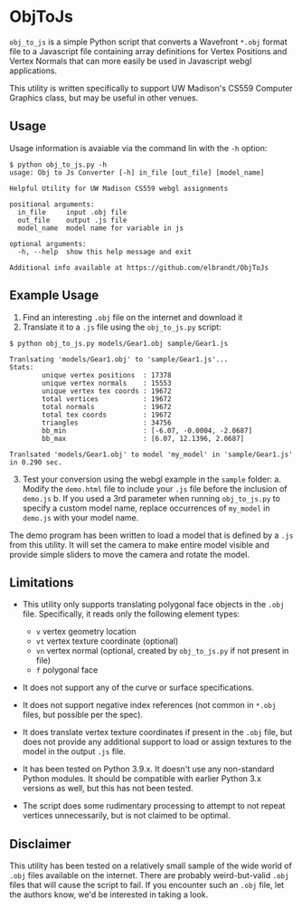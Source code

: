 # ObjToJs

`obj_to_js` is a simple Python script that converts a Wavefront `*.obj` format file to a Javascript file containing array definitions for Vertex Positions and Vertex Normals that can more easily be used in Javascript webgl applications.

This utility is written specifically to support UW Madison's CS559 Computer Graphics class, but may be useful in other venues.

## Usage

Usage information is avaiable via the command lin with the `-h` option:
```
$ python obj_to_js.py -h
usage: Obj to Js Converter [-h] in_file [out_file] [model_name]

Helpful Utility for UW Madison CS559 webgl assignments

positional arguments:
  in_file     input .obj file
  out_file    output .js file
  model_name  model name for variable in js

optional arguments:
  -h, --help  show this help message and exit

Additional info available at https://github.com/elbrandt/ObjToJs
```

## Example Usage

1. Find an interesting `.obj` file on the internet and download it
2. Translate it to a `.js` file using the `obj_to_js.py` script:
```
$ python obj_to_js.py models/Gear1.obj sample/Gear1.js

Tranlsating 'models/Gear1.obj' to 'sample/Gear1.js'...
Stats:
        unique vertex positions  : 17378
        unique vertex normals    : 15553
        unique vertex tex coords : 19672
        total vertices           : 19672
        total normals            : 19672
        total tex coords         : 19672
        triangles                : 34756
        bb_min                   : [-6.07, -0.0004, -2.0687]
        bb_max                   : [6.07, 12.1396, 2.0687]

Tranlsated 'models/Gear1.obj' to model 'my_model' in 'sample/Gear1.js' in 0.290 sec.
```
3. Test your conversion using the webgl example in the `sample` folder: 
a. Modify the `demo.html` file to include your `.js` file before the inclusion of `demo.js`
b. If you used a 3rd parameter when running `obj_to_js.py` to specify a custom model name, replace occurrences of `my_model` in `demo.js` with your model name.

The demo program has been written to load a model that is defined by a `.js` from this utility. It will set the camera to make entire model visible and provide simple sliders to move the camera and rotate the model. 

## Limitations
- This utility only supports translating polygonal face objects in the `.obj` file.  Specifically, it reads only the following element types:
  - `v` vertex geometry location 
  - `vt` vertex texture coordinate (optional)
  - `vn` vertex normal (optional, created by `obj_to_js.py` if not present in file)
  - `f` polygonal face

- It does not support any of the curve or surface specifications.

- It does not support negative index references (not common in `*.obj` files, but possible per the spec).

- It does translate vertex texture coordinates if present in the `.obj` file, but does not provide any additional support to load or assign textures to the model in the output `.js` file.

- It has been tested on Python 3.9.x. It doesn't use any non-standard Python modules. It should be compatible with earlier Python 3.x versions as well, but this has not been tested.

- The script does some rudimentary processing to attempt to not repeat vertices unnecessarily, but is not claimed to be optimal. 

## Disclaimer
This utility has been tested on a relatively small sample of the wide world of `.obj` files available on the internet. There are probably weird-but-valid `.obj` files that will cause the script to fail. If you encounter such an `.obj` file, let the authors know, we'd be interested in taking a look.